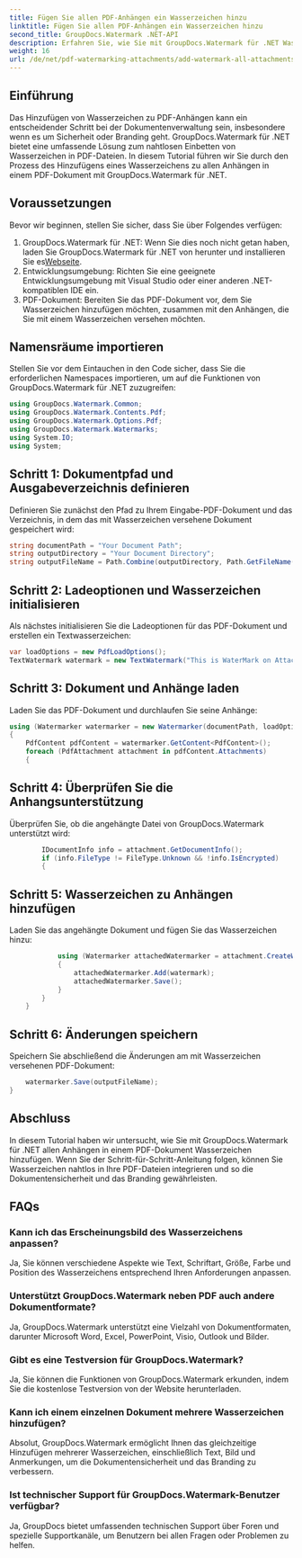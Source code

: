 ```yaml
---
title: Fügen Sie allen PDF-Anhängen ein Wasserzeichen hinzu
linktitle: Fügen Sie allen PDF-Anhängen ein Wasserzeichen hinzu
second_title: GroupDocs.Watermark .NET-API
description: Erfahren Sie, wie Sie mit GroupDocs.Watermark für .NET Wasserzeichen zu PDF-Anhängen hinzufügen. Sichern Sie Ihre Dokumente ganz einfach mit benutzerdefinierten Wasserzeichen.
weight: 16
url: /de/net/pdf-watermarking-attachments/add-watermark-all-attachments-pdf/
---
```

## Einführung
Das Hinzufügen von Wasserzeichen zu PDF-Anhängen kann ein entscheidender Schritt bei der Dokumentenverwaltung sein, insbesondere wenn es um Sicherheit oder Branding geht. GroupDocs.Watermark für .NET bietet eine umfassende Lösung zum nahtlosen Einbetten von Wasserzeichen in PDF-Dateien. In diesem Tutorial führen wir Sie durch den Prozess des Hinzufügens eines Wasserzeichens zu allen Anhängen in einem PDF-Dokument mit GroupDocs.Watermark für .NET.
## Voraussetzungen
Bevor wir beginnen, stellen Sie sicher, dass Sie über Folgendes verfügen:
1.  GroupDocs.Watermark für .NET: Wenn Sie dies noch nicht getan haben, laden Sie GroupDocs.Watermark für .NET von herunter und installieren Sie es[Webseite](https://releases.groupdocs.com/Watermark/net/).
2. Entwicklungsumgebung: Richten Sie eine geeignete Entwicklungsumgebung mit Visual Studio oder einer anderen .NET-kompatiblen IDE ein.
3. PDF-Dokument: Bereiten Sie das PDF-Dokument vor, dem Sie Wasserzeichen hinzufügen möchten, zusammen mit den Anhängen, die Sie mit einem Wasserzeichen versehen möchten.

## Namensräume importieren
Stellen Sie vor dem Eintauchen in den Code sicher, dass Sie die erforderlichen Namespaces importieren, um auf die Funktionen von GroupDocs.Watermark für .NET zuzugreifen:
```csharp
using GroupDocs.Watermark.Common;
using GroupDocs.Watermark.Contents.Pdf;
using GroupDocs.Watermark.Options.Pdf;
using GroupDocs.Watermark.Watermarks;
using System.IO;
using System;
```
## Schritt 1: Dokumentpfad und Ausgabeverzeichnis definieren
Definieren Sie zunächst den Pfad zu Ihrem Eingabe-PDF-Dokument und das Verzeichnis, in dem das mit Wasserzeichen versehene Dokument gespeichert wird:
```csharp
string documentPath = "Your Document Path";
string outputDirectory = "Your Document Directory";
string outputFileName = Path.Combine(outputDirectory, Path.GetFileName(documentPath));
```
## Schritt 2: Ladeoptionen und Wasserzeichen initialisieren
Als nächstes initialisieren Sie die Ladeoptionen für das PDF-Dokument und erstellen ein Textwasserzeichen:
```csharp
var loadOptions = new PdfLoadOptions();
TextWatermark watermark = new TextWatermark("This is WaterMark on Attachment", new Font("Arial", 19));
```
## Schritt 3: Dokument und Anhänge laden
Laden Sie das PDF-Dokument und durchlaufen Sie seine Anhänge:
```csharp
using (Watermarker watermarker = new Watermarker(documentPath, loadOptions))
{
    PdfContent pdfContent = watermarker.GetContent<PdfContent>();
    foreach (PdfAttachment attachment in pdfContent.Attachments)
    {
```
## Schritt 4: Überprüfen Sie die Anhangsunterstützung
Überprüfen Sie, ob die angehängte Datei von GroupDocs.Watermark unterstützt wird:
```csharp
        IDocumentInfo info = attachment.GetDocumentInfo();
        if (info.FileType != FileType.Unknown && !info.IsEncrypted)
        {
```
## Schritt 5: Wasserzeichen zu Anhängen hinzufügen
Laden Sie das angehängte Dokument und fügen Sie das Wasserzeichen hinzu:
```csharp
            using (Watermarker attachedWatermarker = attachment.CreateWatermarker())
            {
                attachedWatermarker.Add(watermark);
                attachedWatermarker.Save();
            }
        }
    }
```
## Schritt 6: Änderungen speichern
Speichern Sie abschließend die Änderungen am mit Wasserzeichen versehenen PDF-Dokument:
```csharp
    watermarker.Save(outputFileName);
}
```

## Abschluss
In diesem Tutorial haben wir untersucht, wie Sie mit GroupDocs.Watermark für .NET allen Anhängen in einem PDF-Dokument Wasserzeichen hinzufügen. Wenn Sie der Schritt-für-Schritt-Anleitung folgen, können Sie Wasserzeichen nahtlos in Ihre PDF-Dateien integrieren und so die Dokumentensicherheit und das Branding gewährleisten.
## FAQs
### Kann ich das Erscheinungsbild des Wasserzeichens anpassen?
Ja, Sie können verschiedene Aspekte wie Text, Schriftart, Größe, Farbe und Position des Wasserzeichens entsprechend Ihren Anforderungen anpassen.
### Unterstützt GroupDocs.Watermark neben PDF auch andere Dokumentformate?
Ja, GroupDocs.Watermark unterstützt eine Vielzahl von Dokumentformaten, darunter Microsoft Word, Excel, PowerPoint, Visio, Outlook und Bilder.
### Gibt es eine Testversion für GroupDocs.Watermark?
Ja, Sie können die Funktionen von GroupDocs.Watermark erkunden, indem Sie die kostenlose Testversion von der Website herunterladen.
### Kann ich einem einzelnen Dokument mehrere Wasserzeichen hinzufügen?
Absolut, GroupDocs.Watermark ermöglicht Ihnen das gleichzeitige Hinzufügen mehrerer Wasserzeichen, einschließlich Text, Bild und Anmerkungen, um die Dokumentensicherheit und das Branding zu verbessern.
### Ist technischer Support für GroupDocs.Watermark-Benutzer verfügbar?
Ja, GroupDocs bietet umfassenden technischen Support über Foren und spezielle Supportkanäle, um Benutzern bei allen Fragen oder Problemen zu helfen.